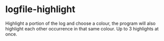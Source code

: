 # logfile-highlight
Highlight a portion of the log and choose a colour, the program will also highlight each other occurrence in that same colour. Up to 3 highlights at once.

